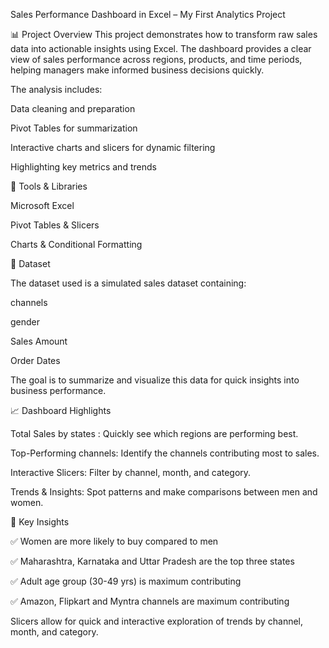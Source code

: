 Sales Performance Dashboard in Excel – My First Analytics Project

📊 Project Overview
This project demonstrates how to transform raw sales data into actionable insights using Excel. The dashboard provides a clear view of sales performance across regions, products, and time periods, helping managers make informed business decisions quickly.

The analysis includes:

Data cleaning and preparation

Pivot Tables for summarization

Interactive charts and slicers for dynamic filtering

Highlighting key metrics and trends

🧰 Tools & Libraries

Microsoft Excel

Pivot Tables & Slicers


Charts & Conditional Formatting

🧾 Dataset

The dataset used is a simulated sales dataset containing:

channels

gender

Sales Amount

Order Dates

The goal is to summarize and visualize this data for quick insights into business performance.

📈 Dashboard Highlights

Total Sales by states : Quickly see which regions are performing best.

Top-Performing channels: Identify the channels contributing most to sales.

Interactive Slicers: Filter by channel, month, and category.

Trends & Insights: Spot patterns and make comparisons between men and women.



📌 Key Insights

 ✅ Women are more likely to buy compared to men 

 ✅ Maharashtra, Karnataka and Uttar Pradesh are the top three states  

 ✅ Adult age group (30-49 yrs) is maximum contributing 

 ✅  Amazon, Flipkart and Myntra channels  are maximum contributing 



Slicers allow for quick and interactive exploration of trends by channel, month, and category.
